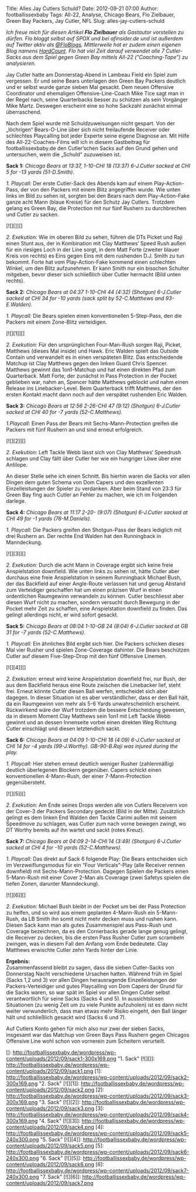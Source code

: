 Title: Alles Jay Cutlers Schuld?
Date: 2012-09-21 07:00
Author: footballissexbaby
Tags: All-22, Analyse, Chicago Bears, Flo Zielbauer, Green Bay Packers, Jay Cutler, NFL
Slug: alles-jay-cutlers-schuld

*Ich freue mich für diesen Artikel **Flo Zielbauer** als Gastautor
vorstellen zu dürfen. Flo bloggt selbst auf SPOX und bei afinsider.de
und ist außerdem auf Twitter aktiv als [@FloBlogs][]. Mittlerweile hat
er zudem einen eigenen Blog namens [HardCount][]. Flo hat viel Zeit
darauf verwendet alle 7 Cutler-Sacks aus dem Spiel gegen Green Bay
mittels All-22 ("Coaching-Tape") zu analysieren.*

Jay Cutler hatte am Donnerstag-Abend in Lambeau Field ein Spiel zum
vergessen. Er und seine Bears unterlagen den Green Bay Packers deutlich
und er selbst wurde ganze sieben Mal gesackt. Dem neuen Offensive
Coordinator und ehemaligen Offensive-Line-Coach Mike Tice sagt man in
der Regel nach, seine Quarterbacks besser zu schützen als sein Vorgänger
Mike Martz. Deswegen erscheint eine so hohe Sackzahl zunächst einmal
überraschend.

Nach dem Spiel wurde mit Schuldzuweisungen nicht gespart. Von der
„löchrigen“ Bears-O-Line über sich nicht freilaufende Receiver oder
schlechtes Playcalling bot jeder Experte seine eigene Diagnose an. Mit
Hilfe des All-22-Coaches-Films will ich in diesem Gastbeitrag für
footballissexbaby.de den Cutler’schen Sacks auf den Grund gehen und
untersuchen, wem die „Schuld“ zuzuweisen ist.

**Sack 1:** *Chicago Bears at 13:37, 1-10-CHI 18 (13:37) 6-J.Cutler
sacked at CHI 5 for -13 yards (51-D.Smith).*

*1. Playcall:* Der erste Cutler-Sack des Abends kam auf einem
Play-Action-Pass, der von den Packers mit einem Blitz angegriffen wurde.
Wie unten links im Bild zu sehen ist, sorgten bei den Bears nach dem
Play-Action-Fake ganze acht Mann (blaue Kreise) für den Schutz Jay
Cutlers. Trotzdem gelang es Green Bay, die Protection mit nur fünf
Rushern zu durchbrechen und Cutler zu sacken.

[![][]][]

*2. Exekution:* Wie im oberen Bild zu sehen, führen die DTs Picket und
Raji einen Stunt aus, der in Kombination mit Clay Matthews‘ Speed Rush
außen für ein riesiges Loch in der Line sorgt, in dem Matt Forte
(zweiter blauer Kreis von rechts) es Eins gegen Eins mit dem rushenden
D.J. Smith zu tun bekommt. Forte hat vom Play-Action-Fake kommend einen
schlechten Winkel, um den Blitz aufzunehmen. Er kann Smith nur ein
bisschen Schulter mitgeben, bevor dieser sich schließlich über Cutler
hermacht (Bild unten rechts).

**Sack 2:** *Chicago Bears at 04:37 1-10-CHI 44 (4:32) (Shotgun)
6-J.Cutler sacked at CHI 34 for -10 yards (sack split by 52-C.Matthews
and 93-E.Walden).*

*1. Playcall:* Die Bears spielen einen konventionellen 5-Step-Pass, den
die Packers mit einem Zone-Blitz verteidigen.

[![][1]][]

*2. Exekution:* Für den ursprünglichen Four-Man-Rush sorgen Raji,
Picket, Matthews (dieses Mal inside) und Hawk. Eric Walden spielt das
Outside Contain und verwandelt es in einen verspäteten Blitz. Das
entscheidende Matchup ist Clay Matthews gegen den linken Guard Chris
Spencer. Matthews gewinnt das 1on1-Matchup und hat einen direkten Pfad
zum Quarterback. Matt Forte, der zunächst in Pass Protection in der
Pocket geblieben war, nahm an, Spencer hätte Matthews geblockt und nahm
einen Release ins Linebacker-Level. Beim Quarterback trifft Matthews,
der den ersten Kontakt macht dann noch auf den verspätet rushenden Eric
Walden.

**Sack 3:** *Chicago Bears at 12:56 2-26-CHI 47 (9:12) (Shotgun)
6-J.Cutler sacked at CHI 40 for -7 yards (52-C.Matthews).*

*1.Playcall:* Einen Pass der Bears mit Sechs-Mann-Protection greifen die
Packers mit fünf Rushern an und sind erneut erfolgreich.

[![][2]][]

*2. Exekution:* Left Tackle Webb lässt sich von Clay Matthews‘ Speedrush
schlagen und Clay fällt über Cutler her wie ein hungriger Löwe über eine
Antilope.

An dieser Stelle sehe ich einen Schnitt. Bis hierhin waren die Sacks vor
allen Dingen dem guten Schema von Dom Capers und den exzellenten
Einzelleistungen der Spieler zu verdanken. Aber beim Stand von 23:3 für
Green Bay fing auch Cutler an Fehler zu machen, wie ich im Folgenden
darlege.

**Sack 4:** *Chicago Bears at 11:17 2-20- (9:07) (Shotgun) 6-J.Cutler
sacked at CHI 49 for -1 yards (76-M.Daniels).*

*1. Playcall:* Die Packers greifen den Shotgun-Pass der Bears lediglich
mit drei Rushern an. Der rechte End Walden hat den Runningback in
Manndeckung.

[![][3]][]

*2. Exekution:* Durch die acht Mann in Coverage ergibt sich keine freie
Anspielstation downfield. Wie unten links zu sehen ist, hätte Cutler
aber durchaus eine freie Anspielstation in seinem Runningback Michael
Bush, der das Backfield auf einer Angle-Route verlassen hat und genug
Abstand zum Verteidiger geschaffen hat um einen präzisen Wurf in einen
ordentlichen Raumgewinn verwandeln zu können. Cutler beschliesst aber
diesen Wurf nicht zu machen, sondern versucht durch Bewegung in der
Pocket mehr Zeit zu schaffen, eine Anspielstation downfield zu finden.
Das gelingt allerdings nicht, er wird sofort gesackt.

**Sack 5:** *Chicago Bears at 08:04 1-10-GB 24 (8:04) 6-J.Cutler sacked
at GB 31 for -7 yards (52-C.Matthews).*

*1. Playcall:* Ein ähnliches Bild ergibt sich hier. Die Packers schicken
dieses Mal vier Rusher und spielen Zone-Coverage dahinter. Die Bears
beschützen Cutler auf diesem Five-Step-Drop mit den fünf Offensive
Linemen.

[![][4]][]

*2. Exekution:* erneut wird keine Anspielstation downfield frei, nur
Bush, der aus dem Backfield heraus eine Route zwischen die Linebacker
lief, steht frei. Erneut könnte Cutler diesen Ball werfen, entscheidet
sich aber dagegen. In dieser Situation ist es aber verständlicher, dass
er den Ball hält, da ein Raumgewinn von mehr als 5-6 Yards
unwahrscheinlich erscheint. Rückwirkend wäre der Wurf trotzdem die
bessere Entscheidung gewesen, da in diesem Moment Clay Matthews sein
1on1 mit Left Tackle Webb gewinnt und an dessen Innenseite vorbei einen
direkten Weg Richtung Cutler einschlägt und diesen letztendlich sackt.

**Sack 6:** *Chicago Bears at 04:09 1-10-CHI 18 (4:09) 6-J.Cutler sacked
at CHI 14 for -4 yards (99-J.Worthy). GB-90-B.Raji was injured during
the play.*

*1. Playcall:* Hier stehen erneut deutlich weniger Rusher (zahlenmäßig)
deutlich überlegenen Blockern gegenüber. Capers schickt einen
konventionellen 4-Mann-Rush, der einer 7-Mann-Protection gegenübersteht.

[![][5]][]

*2. Exekution:* Am Ende seines Drops werden alle von Cutlers Receivern
von der Cover-3 der Packers Secondary gedeckt (Bild in der Mitte).
Zusätzlich gelingt es dem linken End Walden den Tackle Carimi außen mit
seinem Speedmove zu schlagen, was Cutler zum nach vorne bewegen zwingt,
wo DT Worthy bereits auf ihn wartet und sackt (rotes Kreuz).

**Sack 7:** *Chicago Bears at 04:09 2-14-CHI 14 (3:49) (Shotgun)
6-J.Cutler sacked at CHI 4 for -10 yards (52-C.Matthews).*

*1. Playcall:* Das direkt auf Sack 6 folgende Play: Die Bears
entscheiden sich im Verzweiflungsmodus für ein “Four Verticals”-Play
(alle Receiver rennen downfield) mit Sechs-Mann-Protection. Dagegen
Spielen die Packers einen 5-Mann-Rush mit einer Cover 2-Man als Coverage
(zwei Safetys spielen die tiefen Zonen, darunter Manndeckung).

[![][6]][]

*2. Exekution:* Michael Bush bleibt in der Pocket um bei der Pass
Protection zu helfen, und so wird aus einem geplanten 4-Mann-Rush ein
5-Mann-Rush, da LB Smith ihn somit nicht mehr decken muss und rushen
kann. Diesen Sack kann man als gutes Zusammenspiel aus Pass-Rush und
Coverage bezeichnen, da es den Cornerbacks gerade lange genug gelingt,
die Receiver zu decken, bis die ersten Pass Rusher Cutler zum scrambeln
zwingen, was in diesem Fall den Anfang vom Ende bedeutete. Clay Matthews
erwischte Cutler zehn Yards hinter der Linie.

**Ergebnis:**  
Zusammenfassend bleibt zu sagen, dass die sieben Cutler-Sacks von
Donnerstag Nacht verschiedene Ursachen hatten. Während früh im Spiel
(Sacks 1,2 und 3) vor allen Dingen herausragende Einzelleistungen der
Packers-Verteidiger und gutes Playcalling von Dom Capers der Grund für
die Sacks waren, so war spät im Spiel vor allen Dingen Cutler selbst
verantwortlich für seine Sacks (Sacks 4 und 5). In aussichtslosen
Situationen (zu wenig Zeit um zu viele Punkte aufzuholen) ist es dann
nicht weiter verwunderlich, dass man etwas mehr Risiko eingeht, den Ball
länger hält und schließlich gesackt wird (Sacks 6 und 7).

Auf Cutlers Konto gehen für mich also nur zwei der sieben Sacks,
insgesamt war das Matchup von Green Bays Pass Rushern gegen Chicagos
Offensive Line wohl schon von vornerein zum Scheitern verurteilt.

  [@FloBlogs]: https://twitter.com/FloBlogs
  [HardCount]: http://hardcount.wordpress.com
  []: http://footballissexbaby.de/wordpress/wp-content/uploads/2012/09/sack1-300x169.png
    "1. Sack"
  [![][]]: http://footballissexbaby.de/wordpress/wp-content/uploads/2012/09/sack1.png
  [1]: http://footballissexbaby.de/wordpress/wp-content/uploads/2012/09/sack2-300x169.png
    "2. Sack"
  [![][1]]: http://footballissexbaby.de/wordpress/wp-content/uploads/2012/09/sack2.png
  [2]: http://footballissexbaby.de/wordpress/wp-content/uploads/2012/09/sack3-300x169.png
    "3. Sack"
  [![][2]]: http://footballissexbaby.de/wordpress/wp-content/uploads/2012/09/sack3.png
  [3]: http://footballissexbaby.de/wordpress/wp-content/uploads/2012/09/sack4-300x169.png
    "4. Sack"
  [![][3]]: http://footballissexbaby.de/wordpress/wp-content/uploads/2012/09/sack4.png
  [4]: http://footballissexbaby.de/wordpress/wp-content/uploads/2012/09/sack5-240x300.png
    "5. Sack"
  [![][4]]: http://footballissexbaby.de/wordpress/wp-content/uploads/2012/09/sack5.png
  [5]: http://footballissexbaby.de/wordpress/wp-content/uploads/2012/09/sack6-240x300.png
    "6. Sack"
  [![][5]]: http://footballissexbaby.de/wordpress/wp-content/uploads/2012/09/sack6.png
  [6]: http://footballissexbaby.de/wordpress/wp-content/uploads/2012/09/sack7-240x300.png
    "7. Sack"
  [![][6]]: http://footballissexbaby.de/wordpress/wp-content/uploads/2012/09/sack7.png
